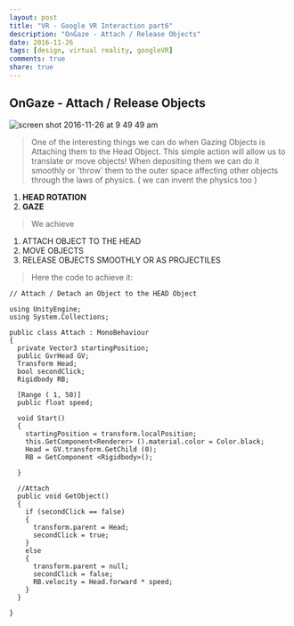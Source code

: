 ```yaml
---
layout: post
title: "VR - Google VR Interaction part6"
description: "OnGaze - Attach / Release Objects"
date: 2016-11-26
tags: [design, virtual reality, googleVR]
comments: true
share: true
---
```


## OnGaze - Attach / Release Objects

![screen shot 2016-11-26 at 9 49 49 am](https://cloud.githubusercontent.com/assets/17754060/20641842/3a7ee854-b3d7-11e6-84eb-c162c507b70f.png)

> One of the interesting things we can do when Gazing Objects is Attaching them to the Head Object. This simple action 
will allow us to translate or move objects! When depositing them we can do it smoothly or 'throw' them to the outer space affecting other objects through the laws of physics. ( we can invent the physics too )

1. **HEAD ROTATION**
2. **GAZE**

> We achieve

1. ATTACH OBJECT TO THE HEAD
2. MOVE OBJECTS
5. RELEASE OBJECTS SMOOTHLY OR AS PROJECTILES

> Here the code to achieve it:

    // Attach / Detach an Object to the HEAD Object 

    using UnityEngine;
    using System.Collections;

    public class Attach : MonoBehaviour
    {
      private Vector3 startingPosition;
      public GvrHead GV;
      Transform Head; 
      bool secondClick;
      Rigidbody RB;

      [Range ( 1, 50)]
      public float speed;

      void Start()
      {
        startingPosition = transform.localPosition;
        this.GetComponent<Renderer> ().material.color = Color.black;
        Head = GV.transform.GetChild (0);
        RB = GetComponent <Rigidbody>();

      }

      //Attach
      public void GetObject()
      {
        if (secondClick == false) 
        {
          transform.parent = Head;
          secondClick = true;
        }
        else 
        {
          transform.parent = null;
          secondClick = false;
          RB.velocity = Head.forward * speed;
        }
      }

    }


